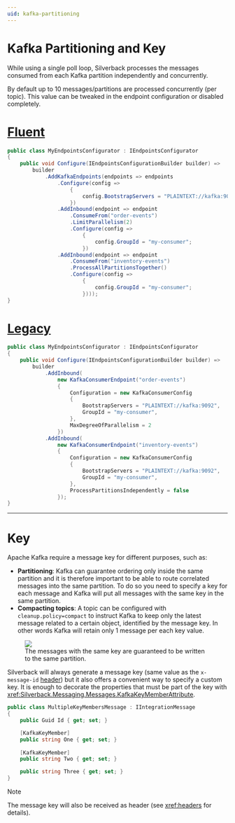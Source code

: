 ```yaml
---
uid: kafka-partitioning
---
```


# Kafka Partitioning and Key

While using a single poll loop, Silverback processes the messages consumed from each Kafka partition independently and concurrently.

By default up to 10 messages/partitions are processed concurrently (per topic). This value can be tweaked in the endpoint configuration or disabled completely.

# [Fluent](#tab/kafka-consumer-fluent)
```csharp
public class MyEndpointsConfigurator : IEndpointsConfigurator
{
    public void Configure(IEndpointsConfigurationBuilder builder) =>
        builder
            .AddKafkaEndpoints(endpoints => endpoints
                .Configure(config => 
                    {
                        config.BootstrapServers = "PLAINTEXT://kafka:9092"; 
                    })
                .AddInbound(endpoint => endpoint
                    .ConsumeFrom("order-events")
                    .LimitParallelism(2)
                    .Configure(config =>
                        {
                            config.GroupId = "my-consumer";
                        })
                .AddInbound(endpoint => endpoint
                    .ConsumeFrom("inventory-events")
                    .ProcessAllPartitionsTogether()
                    .Configure(config =>
                        {
                            config.GroupId = "my-consumer";
                        })));
}
```
# [Legacy](#tab/kafka-consumer-legacy)
```csharp
public class MyEndpointsConfigurator : IEndpointsConfigurator
{
    public void Configure(IEndpointsConfigurationBuilder builder) =>
        builder
            .AddInbound(
                new KafkaConsumerEndpoint("order-events")
                {
                    Configuration = new KafkaConsumerConfig
                    {
                        BootstrapServers = "PLAINTEXT://kafka:9092",
                        GroupId = "my-consumer",
                    },
                    MaxDegreeOfParallelism = 2 
                })
            .AddInbound(
                new KafkaConsumerEndpoint("inventory-events")
                {
                    Configuration = new KafkaConsumerConfig
                    {
                        BootstrapServers = "PLAINTEXT://kafka:9092",
                        GroupId = "my-consumer",
                    },
                    ProcessPartitionsIndependently = false 
                });
}
```
***

# Key

Apache Kafka require a message key for different purposes, such as:
* **Partitioning**: Kafka can guarantee ordering only inside the same partition and it is therefore important to be able to route correlated messages into the same partition. To do so you need to specify a key for each message and Kafka will put all messages with the same key in the same partition.
* **Compacting topics**: A topic can be configured with `cleanup.policy=compact` to instruct Kafka to keep only the latest message related to a certain object, identified by the message key. In other words Kafka will retain only 1 message per each key value.

<figure>
	<a href="~/images/diagrams/kafka-key.png"><img src="~/images/diagrams/kafka-key.png"></a>
    <figcaption>The messages with the same key are guaranteed to be written to the same partition.</figcaption>
</figure>

Silverback will always generate a message key (same value as the `x-message-id` [header](xref:headers)) but it also offers a convenient way to specify a custom key. It is enough to decorate the properties that must be part of the key with <xref:Silverback.Messaging.Messages.KafkaKeyMemberAttribute>.

```csharp
public class MultipleKeyMembersMessage : IIntegrationMessage
{
    public Guid Id { get; set; }

    [KafkaKeyMember]
    public string One { get; set; }
    
    [KafkaKeyMember]
    public string Two { get; set; }

    public string Three { get; set; }
}
```

> [!Note]
> The message key will also be received as header (see <xref:headers> for details).
